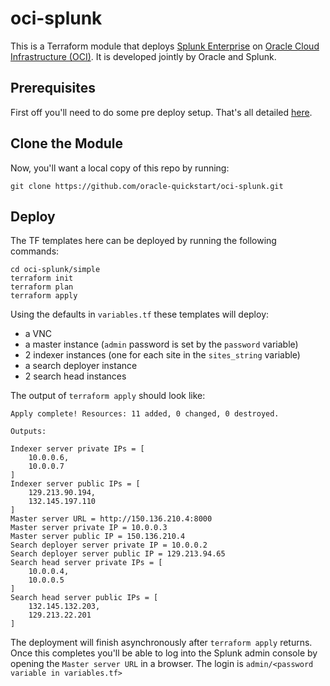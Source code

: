 # oci-splunk
This is a Terraform module that deploys [Splunk Enterprise](https://www.splunk.com/) on [Oracle Cloud Infrastructure (OCI)](https://cloud.oracle.com/en_US/cloud-infrastructure).  It is developed jointly by Oracle and Splunk.

## Prerequisites
First off you'll need to do some pre deploy setup.  That's all detailed [here](https://github.com/oracle/oci-quickstart-prerequisites).

## Clone the Module
Now, you'll want a local copy of this repo by running:

    git clone https://github.com/oracle-quickstart/oci-splunk.git

## Deploy
The TF templates here can be deployed by running the following commands:
```
cd oci-splunk/simple
terraform init
terraform plan
terraform apply
```

Using the defaults in `variables.tf` these templates will deploy:
- a VNC
- a master instance (`admin` password is set by the `password` variable)
- 2 indexer instances (one for each site in the `sites_string` variable)
- a search deployer instance
- 2 search head instances

The output of `terraform apply` should look like:
```
Apply complete! Resources: 11 added, 0 changed, 0 destroyed.

Outputs:

Indexer server private IPs = [
    10.0.0.6,
    10.0.0.7
]
Indexer server public IPs = [
    129.213.90.194,
    132.145.197.110
]
Master server URL = http://150.136.210.4:8000
Master server private IP = 10.0.0.3
Master server public IP = 150.136.210.4
Search deployer server private IP = 10.0.0.2
Search deployer server public IP = 129.213.94.65
Search head server private IPs = [
    10.0.0.4,
    10.0.0.5
]
Search head server public IPs = [
    132.145.132.203,
    129.213.22.201
]
```

The deployment will finish asynchronously after `terraform apply` returns. Once
this completes you'll be able to log into the Splunk admin console by opening the
`Master server URL` in a browser. The login is `admin/<password variable in variables.tf>`
